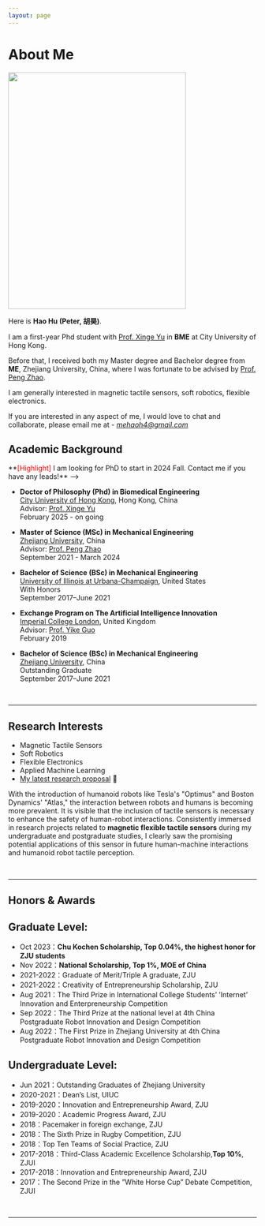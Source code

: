 ```yaml
---
layout: page
---
```


# About Me

<img src="https://haoh4.github.io/haohu.jpg" class="floatpic" width="360" height="480">

Here is **Hao Hu (Peter, 胡昊)**.

I am a first-year Phd student with [Prof. Xinge Yu](https://yu-electronics.com/xinge-yu/) in **BME** at City University of Hong Kong.

Before that, I received both my Master degree and Bachelor degree from **ME**, Zhejiang University, China, where I was fortunate to be advised by [Prof. Peng Zhao](https://person.zju.edu.cn/en/pengzhao).

I am generally interested in magnetic tactile sensors, soft robotics, flexible electronics.

If you are interested in any aspect of me, I would love to chat and collaborate, please email me at - *mehaoh4@gmail.com*

## Academic Background

<!--> **<font color='red'>[Highlight]</font> I am looking for PhD to start in 2024 Fall. Contact me if you have any leads!** -->

- **Doctor of Philosophy (Phd) in Biomedical Engineering** 
<br>[City University of Hong Kong](https://www.cityu.edu.hk/bme/), Hong Kong, China
<br>Advisor: [Prof. Xinge Yu](https://yu-electronics.com/xinge-yu/)
<br>February 2025 - on going

- **Master of Science (MSc) in Mechanical Engineering** 
<br>[Zhejiang University](https://www.zju.edu.cn/english/), China
<br>Advisor: [Prof. Peng Zhao](https://person.zju.edu.cn/en/pengzhao)
<br>September 2021 - March 2024

- **Bachelor of Science (BSc) in Mechanical Engineering**
<br>[University of Illinois at Urbana-Champaign](https://illinois.edu/), United States
<br>With Honors
<br>September 2017–June 2021

- **Exchange Program on The Artificial Intelligence Innovation** 
<br>[Imperial College London](https://www.imperial.ac.uk/), United Kingdom
<br>Advisor: [Prof. Yike Guo](https://scholar.google.com/citations?user=-0q6cIYAAAAJ)
<br>February 2019

- **Bachelor of Science (BSc) in Mechanical Engineering** 
<br>[Zhejiang University](https://www.zju.edu.cn/english/), China
<br>Outstanding Graduate
<br>September 2017–June 2021

<br>

---

## Research Interests

- Magnetic Tactile Sensors
- Soft Robotics
- Flexible Electronics
- Applied Machine Learning
- [My latest research proposal](https://haoh4.github.io/file/Research_Statement.pdf) 🔗

With the introduction of humanoid robots like Tesla's "Optimus" and Boston Dynamics' "Atlas," the interaction between robots and humans is becoming more prevalent. It is visible that the inclusion of tactile sensors is necessary to enhance the safety of human-robot interactions. Consistently immersed in research projects related to **magnetic flexible tactile sensors** during my undergraduate and postgraduate studies, I clearly saw the promising potential applications of this sensor in future human-machine interactions and humanoid robot tactile perception.

<br>

---
## Honors & Awards

## Graduate Level:
- Oct 2023：**Chu Kochen Scholarship, Top 0.04%, the highest honor for ZJU students** <br>
- Nov 2022：**National Scholarship, Top 1%, MOE of China** 
- 2021-2022：Graduate of Merit/Triple A graduate, ZJU
- 2021-2022：Creativity of Entrepreneurship Scholarship, ZJU
- Aug 2021：The Third Prize in International College Students’ ’Internet’ Innovation and Enterpreneurship Competition
- Sep 2022：The Third Prize at the national level at 4th China Postgraduate Robot Innovation and Design Competition
- Aug 2022：The First Prize in Zhejiang University at 4th China Postgraduate Robot Innovation and Design Competition<br>

## Undergraduate Level:
- Jun 2021：Outstanding Graduates of Zhejiang University
- 2020-2021：Dean’s List, UIUC
- 2019-2020：Innovation and Entrepreneurship Award, ZJU
- 2019-2020：Academic Progress Award, ZJU
- 2018：Pacemaker in foreign exchange, ZJU
- 2018：The Sixth Prize in Rugby Competition, ZJU
- 2018：Top Ten Teams of Social Practice, ZJU
- 2017-2018：Third-Class Academic Excellence Scholarship,**Top 10%**, ZJUI
- 2017-2018：Innovation and Entrepreneurship Award, ZJU
- 2017：The Second Prize in the ”White Horse Cup” Debate Competition, ZJUI

<br>

---